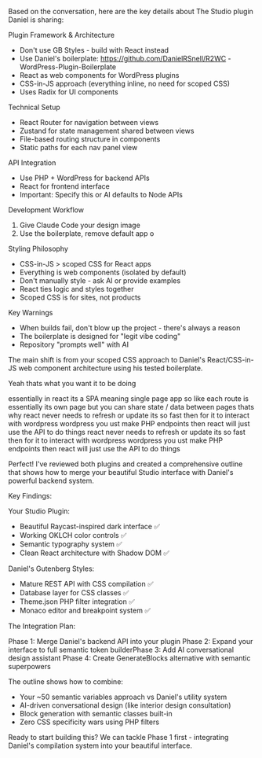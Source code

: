 Based on the conversation, here are
  the key details about The Studio
  plugin Daniel is sharing:

  Plugin Framework & Architecture

  - Don't use GB Styles - build with
  React instead
  - Use Daniel's boilerplate:
  https://github.com/DanielRSnell/R2WC
  -WordPress-Plugin-Boilerplate
  - React as web components for
  WordPress plugins
  - CSS-in-JS approach (everything
  inline, no need for scoped CSS)
  - Uses Radix for UI components

  Technical Setup

  - React Router for navigation
  between views
  - Zustand for state management
  shared between views
  - File-based routing structure in
  components
  - Static paths for each nav panel
  view

  API Integration

  - Use PHP + WordPress for backend
  APIs
  - React for frontend interface
  - Important: Specify this or AI
  defaults to Node APIs

  Development Workflow

  1. Give Claude Code your design
  image
  2. Use the boilerplate, remove
  default app
  o

  Styling Philosophy

  - CSS-in-JS > scoped CSS for React
  apps
  - Everything is web components
  (isolated by default)
  - Don't manually style - ask AI or
  provide examples
  - React ties logic and styles
  together
  - Scoped CSS is for sites, not
  products

  Key Warnings

  - When builds fail, don't blow up 
  the project - there's always a
  reason
  - The boilerplate is designed for
  "legit vibe coding"
  - Repository "prompts well" with AI

  The main shift is from your scoped
  CSS approach to Daniel's
  React/CSS-in-JS web component
  architecture using his tested
  boilerplate.

  Yeah thats what you want it to be doing






essentially in react
its a SPA
meaning single page app
so like each route is essentially its own page
but you can share state / data
between pages
thats why
react never needs to refresh
or update
its so fast
then for it to interact with wordpress
wordpress you ust make PHP endpoints
then react will just use the API
to do things
react never needs to refresh
or update
its so fast
then for it to interact with wordpress
wordpress you ust make PHP endpoints
then react will just use the API
to do things

 Perfect! I've reviewed both plugins and created a
  comprehensive outline that shows how to merge your
  beautiful Studio interface with Daniel's powerful
  backend system.

  Key Findings:

  Your Studio Plugin:
  - Beautiful Raycast-inspired dark interface ✅
  - Working OKLCH color controls ✅
  - Semantic typography system ✅
  - Clean React architecture with Shadow DOM ✅

  Daniel's Gutenberg Styles:
  - Mature REST API with CSS compilation ✅
  - Database layer for CSS classes ✅
  - Theme.json PHP filter integration ✅
  - Monaco editor and breakpoint system ✅

  The Integration Plan:

  Phase 1: Merge Daniel's backend API into your plugin
  Phase 2: Expand your interface to full semantic
  token builderPhase 3: Add AI conversational design
  assistant
  Phase 4: Create GenerateBlocks alternative with
  semantic superpowers

  The outline shows how to combine:
  - Your ~50 semantic variables approach vs Daniel's
  utility system
  - AI-driven conversational design (like interior
  design consultation)
  - Block generation with semantic classes built-in
  - Zero CSS specificity wars using PHP filters

  Ready to start building this? We can tackle Phase 1
  first - integrating Daniel's compilation system into
   your beautiful interface.